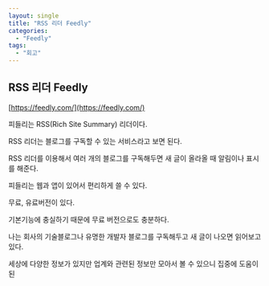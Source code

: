 ```yaml
---
layout: single
title: "RSS 리더 Feedly"
categories:
  - "Feedly"
tags:
  - "회고"
---
```


## RSS 리더 Feedly

[https://feedly.com/](https://feedly.com/)

피들리는 RSS(Rich Site Summary) 리더이다.

RSS 리더는 블로그를 구독할 수 있는 서비스라고 보면 된다.

RSS 리더를 이용해서 여러 개의 블로그를 구독해두면 새 글이 올라올 때 알림이나 표시를 해준다.

피들리는 웹과 앱이 있어서 편리하게 쓸 수 있다.

무료, 유료버전이 있다.

기본기능에 충실하기 때문에 무료 버전으로도 충분하다.

나는 회사의 기술블로그나 유명한 개발자 블로그를 구독해두고 새 글이 나오면 읽어보고 있다.

세상에 다양한 정보가 있지만 업계와 관련된 정보만 모아서 볼 수 있으니 집중에 도움이 된
